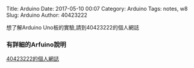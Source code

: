 Title: Arduino
Date: 2017-05-10 00:07
Category: Arduino
Tags: notes, w8
Slug: Arduino
Author: 40423222

想了解Arduino Uno板的實驗,請到40423222的個人網誌

<!-- PELICAN_END_SUMMARY -->

### 有詳細的Arfuino說明
<a href="https://40423222.github.io/2017springcd_hw/blog/category/arduino.html">40423222的個人網誌</a>